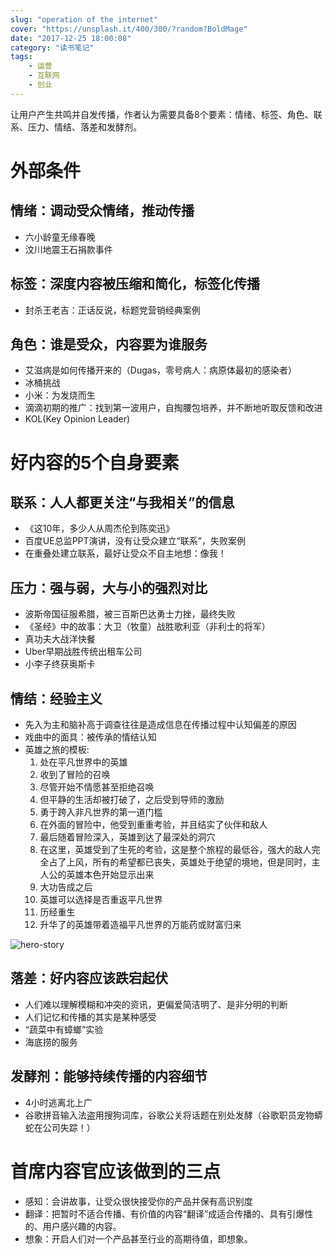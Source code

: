 ```yaml
---
slug: "operation of the internet"
cover: "https://unsplash.it/400/300/?random?BoldMage"
date: "2017-12-25 18:00:08"
category: "读书笔记"
tags:
    - 运营
    - 互联网
    - 创业
---
```

让用户产生共鸣并自发传播，作者认为需要具备8个要素：情绪、标签、角色、联系、压力、情结、落差和发酵剂。

# 外部条件

## 情绪：调动受众情绪，推动传播

- 六小龄童无缘春晚
- 汶川地震王石捐款事件

## 标签：深度内容被压缩和简化，标签化传播

- 封杀王老吉：正话反说，标题党营销经典案例

## 角色：谁是受众，内容要为谁服务

- 艾滋病是如何传播开来的（Dugas，零号病人：病原体最初的感染者）
- 冰桶挑战
- 小米：为发烧而生
- 滴滴初期的推广：找到第一波用户，自掏腰包培养，并不断地听取反馈和改进
- KOL(Key Opinion Leader)

# 好内容的5个自身要素

## 联系：人人都更关注“与我相关”的信息

- 《这10年，多少人从周杰伦到陈奕迅》
- 百度UE总监PPT演讲，没有让受众建立“联系”，失败案例
- 在重叠处建立联系，最好让受众不自主地想：像我！

## 压力：强与弱，大与小的强烈对比

- 波斯帝国征服希腊，被三百斯巴达勇士力挫，最终失败
- 《圣经》中的故事：大卫（牧童）战胜歌利亚（非利士的将军）
- 真功夫大战洋快餐
- Uber早期战胜传统出租车公司
- 小李子终获奥斯卡

## 情结：经验主义

- 先入为主和脑补高于调查往往是造成信息在传播过程中认知偏差的原因
- 戏曲中的面具：被传承的情结认知
- 英雄之旅的模板:
  1. 处在平凡世界中的英雄
  2. 收到了冒险的召唤
  3. 尽管开始不情愿甚至拒绝召唤
  4. 但平静的生活却被打破了，之后受到导师的激励
  5. 勇于跨入非凡世界的第一道门槛
  6. 在外面的冒险中，他受到重重考验，并且结实了伙伴和敌人
  7. 最后随着冒险深入，英雄到达了最深处的洞穴
  8. 在这里，英雄受到了生死的考验，这是整个旅程的最低谷，强大的敌人完全占了上风，所有的希望都已丧失，英雄处于绝望的境地，但是同时，主人公的英雄本色开始显示出来
  9. 大功告成之后
  10. 英雄可以选择是否重返平凡世界
  11. 历经重生
  12. 升华了的英雄带着造福平凡世界的万能药或财富归来

![hero-story](/images/hero-story.jpg)

## 落差：好内容应该跌宕起伏

- 人们难以理解模糊和冲突的资讯，更偏爱简洁明了、是非分明的判断
- 人们记忆和传播的其实是某种感受
- “蔬菜中有蟑螂”实验
- 海底捞的服务

## 发酵剂：能够持续传播的内容细节

- 4小时逃离北上广
- 谷歌拼音输入法盗用搜狗词库，谷歌公关将话题在别处发酵（谷歌职员宠物蟒蛇在公司失踪！）

# 首席内容官应该做到的三点

- 感知：会讲故事，让受众很快接受你的产品并保有高识别度
- 翻译：把暂时不适合传播、有价值的内容“翻译”成适合传播的、具有引爆性的、用户感兴趣的内容。
- 想象：开启人们对一个产品甚至行业的高期待值，即想象。

